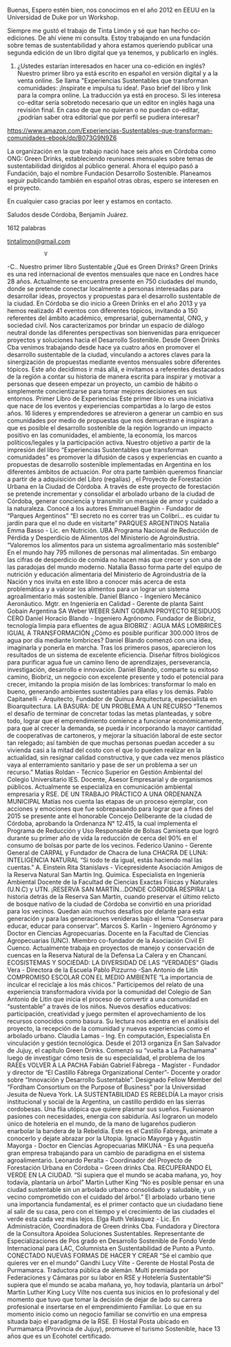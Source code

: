 Buenas,
Espero estén bien, nos conocimos en el año 2012 en EEUU en la Universidad de Duke por un Workshop.

Siempre me gustó el trabajo de Tinta Limón y sé que han hecho co-ediciones. De ahí viene mi consulta. Estoy trabajando en una fundación sobre temas de sustentabilidad y ahora estamos queriendo publicar una segunda edición de un libro digital que ya tenemos, y publicarlo en inglés.

1. ¿Ustedes estarían interesados en hacer una co-edición en inglés? Nuestro primer libro ya está escrito en español en versión digital y a la venta online. Se llama "Experiencias Sustentables que transforman comunidades: ¡Inspirate e impulsa tu idea!. Paso brief del libro y link para la compra online. La traducción ya está en proceso. Si les interesa co-editar sería sobretodo necesario que un editor en inglés haga una revisión final. En caso de que no quieran o no puedan co-editar, ¿podrían saber otra editorial que por perfil se pudiera interesar?

https://www.amazon.com/Experiencias-Sustentables-que-transforman-comunidades-ebook/dp/B073G9N9Z6

La organización en la que trabajo nació hace seis años en Córdoba como ONG: Green Drinks, estableciendo reuniones mensuales sobre temas de sustentabilidad dirigidos al público general. Ahora el equipo pasó a Fundación, bajo el nombre Fundación Desarrollo Sostenible. Planeamos seguir publicando también en español otras obras, espero se interesen en el proyecto.

En cualquier caso gracias por leer y estamos en contacto.

Saludos desde Córdoba,
Benjamín Juárez.



1612 palabras

tintalimon@gmail.com


                V
-C..
 Nuestro primer libro
         Sustentable
¿Qué es Green Drinks?
Green Drinks es una red internacional de eventos mensuales que nace en Londres hace 28 años.
Actualmente se encuentra presente en 750 ciudades del mundo, donde se pretende conectar
localmente a personas interesadas para desarrollar ideas, proyectos y propuestas para el
desarrollo sustentable de la ciudad.
En Córdoba se dio inicio a Green Drinks en el año 2013 y ya hemos realizado 41 eventos con
diferentes tópicos, invitando a 150 referentes del ámbito académico, empresarial, gubernamental,
ONG, y sociedad civil. Nos caracterizamos por brindar un espacio de diálogo neutral donde las
diferentes perspectivas son bienvenidas para enriquecer proyectos y soluciones hacia el
Desarrollo Sostenible.
        Desde Green Drinks Cba venimos trabajando desde hace ya cuatro años en promover el
desarrollo sustentable de la ciudad, vinculando a actores claves para la sinergización de
propuestas mediante eventos mensuales sobre diferentes tópicos.
Este año decidimos ir más allá, e invitamos a referentes destacados de la región a contar su
historia de manera escrita para inspirar y motivar a personas que deseen empezar un proyecto, un
cambio de hábito o simplemente concientizarse para tomar mejores decisiones en sus entornos.
Primer Libro de Experiencias
       Este primer libro es una iniciativa que nace de los eventos y experiencias compartidas a lo
largo de estos años. 16 líderes y emprendedores se atrevieron a generar un cambio en sus
comunidades por medio de propuestas que nos demuestran e inspiran a que es posible el
desarrollo sostenible de la región logrando un impacto positivo en las comunidades, el ambiente,
la economía, los marcos políticos/legales y la participación activa.
        Nuestro objetivo a partir de la impresión del libro “Experiencias Sustentables que
transforman comunidades” es promover la difusión de casos y experiencias en cuanto a
propuestas de desarrollo sostenible implementadas en Argentina en los diferentes ámbitos de
actuación. Por otra parte también queremos financiar a partir de a adquisición del Libro
(regalías) , el Proyecto de Forestación Urbana en la Ciudad de Córdoba. A través de este proyecto
de forestación se pretende incrementar y consolidar el arbolado urbano de la ciudad de Córdoba,
generar conciencia y transmitir un mensaje de amor y cuidado a la naturaleza.
Conocé a los autores
             Emmanuel Baghin - Fundador de “Parques Argentinos”
             “El secreto no es correr tras un Colibrí... es cuidar tu jardín para que el no dude en visitarte”
             PARQUES ARGENTINOS
             Natalia Emma Basso - Lic. en Nutrición. UBA
             Programa Nacional de Reducción de Pérdida y Desperdicio de Alimentos del Ministerio de Agroindustria.
              “Valoremos los alimentos para un sistema agroalimentario más sostenible”
             En el mundo hay 795 millones de personas mal alimentadas. Sin embargo las cifras de desperdicio de
             comida no hacen más que crecer y son una de las paradojas del mundo moderno. Natalia Basso forma
             parte del equipo de nutrición y educación alimentaria del Ministerio de Agroindustria de la Nación y nos
             invita en este libro a conocer más acerca de esta problemática y a valorar los alimentos para un lograr un
             sistema agroalimentario más sostenible.
             Daniel Blanco - Ingeniero Mecánico Aeronáutico.
             Mgtr. en Ingeniería en Calidad - Gerente de planta Saint Gobain Argentina SA Weber
             WEBER SAINT GOBAIN PROYECTO RESIDUOS CERO
             Daniel Horacio Blando - Ingeniero Agrónomo.
             Fundador de Biobriz, tecnología limpia para efluentes de agua
             BIOBRIZ : AGUA MÁS LOMBRICES IGUAL A TRANSFORMACIÓN
             ¿Cómo es posible purificar 300.000 litros de agua por día mediante lombrices? Daniel Blando comenzó
             con una idea, imaginarla y ponerla en marcha. Tras los primeros pasos, aparecieron los resultados de
             un sistema de excelente eficiencia. Diseñar filtros biológicos para purificar agua fue un camino lleno de
             aprendizajes, perseverancia, investigación, desarrollo e innovación. Daniel Blando, comparte su exitoso
             camino, Biobriz, un negocio con excelente presente y todo el potencial para crecer, imitando la propia misión
             de las lombrices: transformar lo malo en bueno, generando ambientes sustentables para ellas y los demás.
             Pablo Capitanelli - Arquitecto, Fundador de Quinua Arquitectura, especialista
             en Bioarquitectura.
             LA BASURA: DE UN PROBLEMA A UN RECURSO
             “Tenemos el desafío de terminar de concretar todas las metas planteadas, y sobre todo, lograr que
             el emprendimiento comience a funcionar económicamente, para que al crecer la demanda, se pueda ir
             incorporando la mayor cantidad de cooperativas de cartoneros, y mejorar la situación laboral de este sector
             tan relegado; así también de que muchas personas puedan acceder a su vivienda casi a la mitad del costo
             con el que lo pueden realizar en la actualidad, sin resignar calidad constructiva, y que cada vez menos
             plástico vaya al enterramiento sanitario y pase de ser un problema a ser un recurso.”
Matías Roldan - Técnico Superior en Gestión Ambiental del Colegio Universitario IES.
Docente, Asesor Empresarial y de organismos públicos. Actualmente se especializa en
comunicación ambiental empresaria y RSE.
DE UN TRABAJO PRÁCTICO A UNA ORDENANZA MUNICIPAL
Matías nos cuenta las etapas de un proceso ejemplar, con acciones y emociones que
fue sobrepasando para lograr que a fines del 2015 se presente ante el honorable Concejo
Deliberante de la ciudad de Córdoba, aprobando la Ordenanza N° 12.415, la cual implementa
el Programa de Reducción y Uso Responsable de Bolsas Camiseta que logró durante su primer
año de vida la reducción de cerca del 90% en el consumo de bolsas por parte de los vecinos.
Federico Uanino - Gerente General de CARPAL y Fundador de Chacra de luna
CHACRA DE LUNA: INTELIGENCIA NATURAL
“Si todo te da igual, estás haciendo mal las cuentas.” A. Einstein
Rita Stanislavs - Vicepresidente Asociación Amigos de la Reserva Natural San Martín
Ing. Química. Especialista en Ingeniería Ambiental
Docente de la Facultad de Ciencias Exactas Físicas y Naturales (U.N.C) y UTN.
 ¡RESERVA SAN MARTÍN...DONDE CÓRDOBA RESPIRA!
La historia detrás de la Reserva San Martín, cuando preservar el último relicto de bosque nativo de la ciudad
de Córdoba se convirtió en una prioridad para los vecinos. Quedan aún muchos desafíos por delante para esta
generación y para las generaciones venideras bajo el lema “Conservar para educar, educar para conservar”.
Marcos S. Karlin - Ingeniero Agrónomo y Doctor en Ciencias Agropecuarias.
Docente en la Facultad de Ciencias Agropecuarias (UNC). Miembro co-fundador de la Asociación
Civil El Cuenco. Actualmente trabaja en proyectos de manejo y conservación de cuencas en la
Reserva Natural de la Defensa La Calera y en Chancaní.
ECOSISTEMAS Y SOCIEDAD: LA DIVERSIDAD DE LAS “VERDADES”
Gladis Vera - Directora de la Escuela Pablo Pizzurno -San Antonio de Litín
COMPROMISO ESCOLAR CON EL MEDIO AMBIENTE
“La importancia de inculcar el reciclaje a los más chicos.”
Participemos del relato de una experiencia transformadora vivida por la comunidad del Colegio de San
Antonio de Litin que inicia el proceso de convertir a una comunidad en “sustentable” a través de los niños.
Nuevos desafíos educativos: participación, creatividad y juego permiten el aprovechamiento de los recursos
conocidos como basura. Su lectura nos adentra en el análisis del proyecto, la recepción de la comunidad y
nuevas experiencias como el arbolado urbano.
Claudia Lamas - Ing. En computación, Especialista En vinculación y gestión tecnológica.
Desde el 2013 organiza En San Salvador de Jujuy, el capítulo Green Drinks. Comenzó su “vuelta
a La Pachamama” luego de investigar cómo tesis de su especialidad, el problema de los RAEEs
VOLVER A LA PACHA
 Fabián Gabriel Fábrega - Magíster - Fundador y director de “El Castillo Fábrega Organizational
 Center”- Docente y orador sobre “Innovación y Desarrollo Sustentable”. Designado Fellow
 Member del “Fordham Consortium on the Purpose of Business” por la Universidad Jesuita de
 Nueva York.
 LA SUSTENTABILIDAD ES REBELDÍA
 La mayor crisis institucional y social de la Argentina, un castillo perdido en las sierras cordobesas. Una flia
 utópica que quiere plasmar sus sueños. Fusionaron pasiones con necesidades, energia con sabiduría. Así
 lograron un modelo único de hoteleria en el mundo, de la mano de lugareños pudieron enarbolar la bandera
 de la Rebeldía. Este es el Castillo Fabrega, animate a conocerlo y dejate abrazar por la Utopia.
        Ignacio Mayorga y
        Agustín Mayorga - Doctor en Ciencias Agropecuarias
        MIKUNA - Es una pequeña gran empresa trabajando para un cambio de paradigma en el
        sistema agroalimentario.
Leonardo Peralta - Coordinador del Proyecto de Forestación Urbana en Córdoba –
Green drinks Cba.
RECUPERANDO EL VERDE EN LA CIUDAD.
“Si supiera que el mundo se acaba mañana, yo, hoy todavía, plantaría un árbol” Martin Luther King
“No es posible pensar en una ciudad sustentable sin un arbolado urbano consolidado y saludable, y un
vecino comprometido con el cuidado del árbol.” El arbolado urbano tiene una importancia fundamental, es
el primer contacto que un ciudadano tiene al salir de su casa, pero con el tiempo y el crecimiento de las
ciudades el verde esta cada vez más lejos.
 Elga Ruth Velásquez - Lic. En Administración, Coordinadora de Green drinks Cba.
 Fundadora y Directora de la Consultora Apoidea Soluciones Sustentables.
 Representante de Especializaciones de Pos grado en Desarrollo Sostenible de Fondo Verde
 Internacional para LAC, Columnista en Sustentabilidad de Punto a Punto.
 CONECTADO NUEVAS FORMAS DE HACER Y CREAR
 “Sé el cambio que quieres ver en el mundo” Gandhi
 Lucy Vilte - Gerente de Hostal Posta de Purmamarca. Traductora pública de alemán. Multi
 premiada por Federaciones y Cámaras por su labor en RSE y Hotelería Sustentable“Si supiera
 que el mundo se acaba mañana, yo, hoy todavía, plantaría un árbol” Martin Luther King
 Lucy Vilte nos cuenta sus inicios en lo profesional y del momento que tuvo que tomar la decisión de dejar
 de lado su carrera profesional e insertarse en el emprendimiento Familiar. Lo que en su momento inicio
 como un negocio familiar se convirtio en una empresa situada bajo el paradigma de la RSE. El Hostal Posta
 ubicado en Purmamarca (Provincia de Jujuy), promueve el turismo Sostenible, hace 13 años que es un
 Ecohotel certificado.
